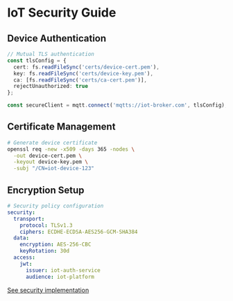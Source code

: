 # IoT Security Guide

## Device Authentication
```typescript
// Mutual TLS authentication
const tlsConfig = {
  cert: fs.readFileSync('certs/device-cert.pem'),
  key: fs.readFileSync('certs/device-key.pem'),
  ca: [fs.readFileSync('certs/ca-cert.pem')],
  rejectUnauthorized: true
};

const secureClient = mqtt.connect('mqtts://iot-broker.com', tlsConfig);
```

## Certificate Management
```bash
# Generate device certificate
openssl req -new -x509 -days 365 -nodes \
  -out device-cert.pem \
  -keyout device-key.pem \
  -subj "/CN=iot-device-123"
```

## Encryption Setup
```yaml
# Security policy configuration
security:
  transport:
    protocol: TLSv1.3
    ciphers: ECDHE-ECDSA-AES256-GCM-SHA384
  data:
    encryption: AES-256-CBC
    keyRotation: 30d
  access:
    jwt:
      issuer: iot-auth-service
      audience: iot-platform
```

[See security implementation](src/iot/security/device-authenticator.ts)